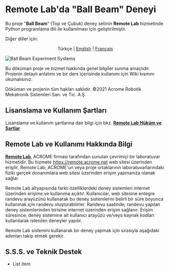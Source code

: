 # Remote Lab'da "Ball Beam" Deneyi 
Bu proje "**Ball Beam**" (Top ve Çubuk) deney setinin **Remote Lab** hizmetinde Python programlama dili ile kullanılması için geliştirilmiştir. 

Diğer diller için:
<p align="center"> <span>Türkçe</span> |
<a href="https://github.com/candancaner/ball-beam/blob/main/lang/ReadMe.md/">English</a> |
<a href="https://github.com/candancaner/ball-beam/blob/main/lang/french/ReadMe.md/">Français</a>
</p>

![Ball Beam Experiment Systems](https://github.com/candancaner/ball-beam/raw/main/images/bb_remotelab.png)

Bu döküman proje ve hizmet hakkında genel bilgiler sunma amaçlıdır. Projenin detaylı anlatımı ve bir ders içerisinde kullanımı için Wiki kısmını okumalısınız.

Döküman ve projenin tüm hakları saklıdır. 
©2021 Acrome Robotik Mekatronik Sistemleri San. ve Tic. A.Ş. 

## Lisanslama ve Kullanım Şartları
Lisanslama ve kullanım şartlarına dair bilgi için bkz. [**Remote Lab Hüküm ve Şartlar**](https://remote.acrome.net/hukum-sartlar)

## Remote Lab ve Kullanımı Hakkında Bilgi
[**Remote Lab**](https://remote.acrome.net/), ACROME firması tarafından sunulan çevrimiçi bir laboratuvar hizmetidir. Bu hizmete https://remote.acrome.net web sitesi üzerinden erişilir.
Remote Lab; ACROME'un veya proje ortaklarının laboratuvarlarındaki fiziki gerçek donanımlara web sitesi üzerinden erişim yapmanıza olanak sağlar. 

Remote Lab altyapısında farklı özelliklerdeki deney sistemleri internet üzerinden erişime ve kullanıma açıktır. Kullanıcılar, web sitesine entegre randevu arayüzünü kullanarak bu deney sistemlerini belirli bir süre boyunca  kullanmak için randevu oluşturabilirler. Randevu saatinde; randevu yapılan deney sistemlerinden birisine internet üzerinden erişim sağlanır. Erişim süresince; deney sistemine ait kullanıcı arayüzü ve/veya kaynak kodları kullanılarak istenilen deneyler yapılır.

Remote Lab sistemini kullanarak bir deney yapmak için sırasıyla aşağıdaki adımları takip etmek gerekir.

## S.S.S. ve Teknik Destek

 - List item
